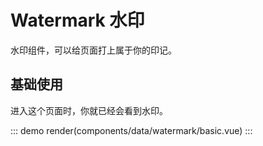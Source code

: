 # Watermark 水印

水印组件，可以给页面打上属于你的印记。

## 基础使用

进入这个页面时，你就已经会看到水印。

::: demo
render(components/data/watermark/basic.vue)
:::
